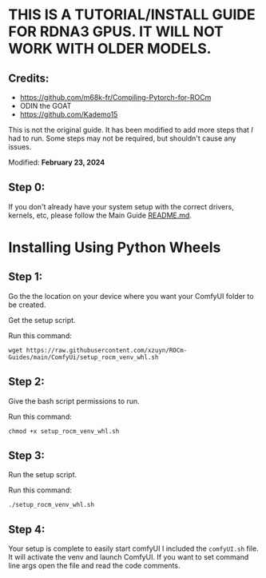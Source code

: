 # THIS IS A TUTORIAL/INSTALL GUIDE FOR RDNA3 GPUS. IT WILL NOT WORK WITH OLDER MODELS.
## Credits:
- https://github.com/m68k-fr/Compiling-Pytorch-for-ROCm
- ODIN the GOAT
- https://github.com/Kademo15

This is not the original guide. It has been modified to add more steps that *I* had to run. Some steps may not be required, but shouldn't cause any issues.

Modified: **February 23, 2024**

## Step 0:
If you don't already have your system setup with the correct drivers, kernels, etc, please follow the Main Guide [README.md](..).

# Installing Using Python Wheels

## Step 1:
Go the the location on your device where you want your ComfyUI folder to be created.

Get the setup script.

Run this command:

`wget https://raw.githubusercontent.com/xzuyn/ROCm-Guides/main/ComfyUi/setup_rocm_venv_whl.sh`

## Step 2:
Give the bash script permissions to run.

Run this command:

`chmod +x setup_rocm_venv_whl.sh`

## Step 3:
Run the setup script.

Run this command:

`./setup_rocm_venv_whl.sh`

## Step 4:
Your setup is complete to easily start comfyUI I included the `comfyUI.sh` file. 
It will activate the venv and launch ComfyUI. 
If you want to set command line args open the file and read the code comments. 
